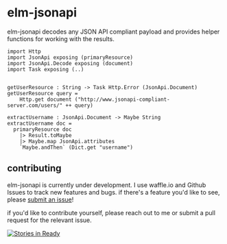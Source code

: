 # elm-jsonapi

elm-jsonapi decodes any JSON API compliant payload and provides helper functions for working with the results.

```
import Http
import JsonApi exposing (primaryResource)
import JsonApi.Decode exposing (document)
import Task exposing (..)


getUserResource : String -> Task Http.Error (JsonApi.Document)
getUserResource query =
    Http.get document ("http://www.jsonapi-compliant-server.com/users/" ++ query)

extractUsername : JsonApi.Document -> Maybe String
extractUsername doc =
  primaryResource doc
    |> Result.toMaybe
    |> Maybe.map JsonApi.attributes
    `Maybe.andThen` (Dict.get "username")
```

## contributing

elm-jsonapi is currently under development. I use waffle.io and Github Issues to track new features and bugs. if there's a feature you'd like to see, please
[submit an issue](https://github.com/noahzgordon/elm-jsonapi/issues/new)! 

if you'd like to contribute yourself, please reach out to me or submit a pull request for the relevant issue.

[![Stories in Ready](https://badge.waffle.io/noahzgordon/elm-jsonapi.png?label=ready&title=Ready)](http://waffle.io/noahzgordon/elm-jsonapi)

